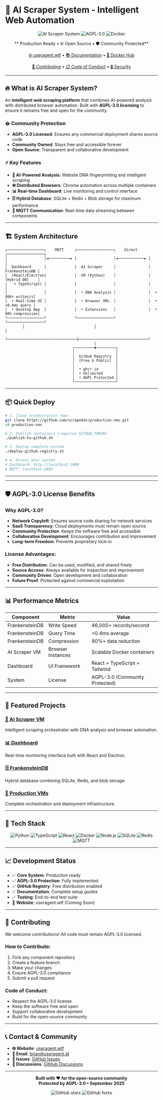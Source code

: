 # 🤖 AI Scraper System - Intelligent Web Automation

<div align="center">

![AI Scraper System](https://img.shields.io/badge/AI-Scraper_System-FF6B6B?style=for-the-badge&logo=robot&logoColor=white)
![AGPL-3.0](https://img.shields.io/badge/License-AGPL_3.0-4CAF50?style=for-the-badge&logo=gnu&logoColor=white)
![Docker](https://img.shields.io/badge/Docker-Ready-2496ED?style=for-the-badge&logo=docker&logoColor=white)

** Production Ready • 🌐 Open Source • 🛡️ Community Protected**

[🌐 useragent.wtf](https://useragent.wtf) • [📚 Documentation](./production-VMs/README.md) • [🐳 Docker Hub](https://hub.docker.com/u/scrapedat)

[🤝 Contributing](./CONTRIBUTING.md) • [📋 Code of Conduct](./CODE_OF_CONDUCT.md) • [🔒 Security](./SECURITY.md)

</div>

---

## 🔥 What is AI Scraper System?

An **intelligent web scraping platform** that combines AI-powered analysis with distributed browser automation. Built with **AGPL-3.0 licensing** to ensure it remains free and open for the community.

### �️ Community Protection
- **AGPL-3.0 Licensed**: Ensures any commercial deployment shares source code
- **Community Owned**: Stays free and accessible forever
- **Open Source**: Transparent and collaborative development

### ⚡ Key Features
- **🧠 AI-Powered Analysis**: Website DNA fingerprinting and intelligent scraping
- **🌐 Distributed Browsers**: Chrome automation across multiple containers
- **📊 Real-time Dashboard**: Live monitoring and control interface
- **🗄️ Hybrid Database**: SQLite + Redis + Blob storage for maximum performance
- **🔄 MQTT Communication**: Real-time data streaming between components

---

## 🏗️ System Architecture

```
┌─────────────────┐    MQTT     ┌─────────────────┐    Direct    ┌─────────────────┐
│                 │◄──────────► │                 │◄────────────► │                 │
│  Dashboard      │             │  AI Scraper     │               │  FrankensteinDB │
│  (React/Electron│             │  VM (Python)    │               │  (Hybrid DB)    │
│   + TypeScript) │             │                 │               │                 │
│                 │             │  • DNA Analysis │               │  • 46K+ writes/s│
│  • Real-time UI │             │  • Browser VMs  │               │  • <0.4ms query │
│  • Desktop App  │             │  • Extensions   │               │  • 90% compression│
└─────────────────┘             └─────────────────┘               └─────────────────┘
        │                                │                                │
        └────────────────────────────────┼────────────────────────────────┘
                                         │
                               ┌─────────▼─────────┐
                               │                   │
                               │  GitHub Registry  │
                               │  (Free & Public)  │
                               │                   │
                               │  • ghcr.io        │
                               │  • Unlimited      │
                               │  • AGPL Protected │
                               └───────────────────┘
```

---

## 📦 Quick Deploy

```bash
# 1. Clone orchestration repo
git clone https://github.com/scrapedat/production-vms.git
cd production-vms

# 2. Publish containers (requires GITHUB_TOKEN)
./publish-to-github.sh

# 3. Deploy complete system
./deploy-github-registry.sh

# 4. Access your system
# Dashboard: http://localhost:3000
# MQTT: localhost:1883
```

---

---

## 🛡️ AGPL-3.0 License Benefits

### Why AGPL-3.0?
- **Network Copyleft**: Ensures source code sharing for network services
- **SaaS Transparency**: Cloud deployments must remain open source
- **Community Protection**: Keeps the software free and accessible
- **Collaborative Development**: Encourages contribution and improvement
- **Long-term Freedom**: Prevents proprietary lock-in

### License Advantages:
- **Free Distribution**: Can be used, modified, and shared freely
- **Source Access**: Always available for inspection and improvement
- **Community Driven**: Open development and collaboration
- **Future Proof**: Protected against commercial exploitation

---

## 📊 Performance Metrics

| Component | Metric | Value |
|-----------|--------|-------|
| FrankensteinDB | Write Speed | 46,000+ records/second |
| FrankensteinDB | Query Time | <0.4ms average |
| FrankensteinDB | Compression | 90%+ data reduction |
| AI Scraper VM | Browser Instances | Scalable Docker containers |
| Dashboard | UI Framework | React + TypeScript + Tailwind |
| System | License | AGPL-3.0 (Community Protected) |

---

## 🌟 Featured Projects

### [🤖 AI Scraper VM](https://github.com/scrapedat/ai-scraper-vm)
Intelligent scraping orchestrator with DNA analysis and browser automation.

### [📊 Dashboard](https://github.com/scrapedat/ai-scraper-dashboard)
Real-time monitoring interface built with React and Electron.

### [🗄️ FrankensteinDB](https://github.com/scrapedat/frankenstein-db)
Hybrid database combining SQLite, Redis, and blob storage.

### [🚀 Production VMs](https://github.com/scrapedat/production-vms)
Complete orchestration and deployment infrastructure.

---

## 🔧 Tech Stack

<div align="center">

![Python](https://img.shields.io/badge/Python-3776AB?style=flat-square&logo=python&logoColor=white)
![TypeScript](https://img.shields.io/badge/TypeScript-007ACC?style=flat-square&logo=typescript&logoColor=white)
![React](https://img.shields.io/badge/React-20232A?style=flat-square&logo=react&logoColor=black)
![Docker](https://img.shields.io/badge/Docker-2496ED?style=flat-square&logo=docker&logoColor=white)
![Node.js](https://img.shields.io/badge/Node.js-43853D?style=flat-square&logo=node.js&logoColor=white)
![SQLite](https://img.shields.io/badge/SQLite-07405E?style=flat-square&logo=sqlite&logoColor=white)
![Redis](https://img.shields.io/badge/Redis-DC382D?style=flat-square&logo=redis&logoColor=white)
![MQTT](https://img.shields.io/badge/MQTT-660066?style=flat-square&logo=mqtt&logoColor=white)

</div>

---

## 📈 Development Status

- ✅ **Core System**: Production ready
- ✅ **AGPL-3.0 Protection**: Fully implemented
- ✅ **GitHub Registry**: Free distribution enabled
- ✅ **Documentation**: Complete setup guides
- ✅ **Testing**: End-to-end test suite
- 🚧 **Website**: useragent.wtf (Coming Soon)

---

## 🤝 Contributing

We welcome contributions! All code must remain AGPL-3.0 licensed.

### How to Contribute:
1. Fork any component repository
2. Create a feature branch
3. Make your changes
4. Ensure AGPL-3.0 compliance
5. Submit a pull request

### Code of Conduct:
- Respect the AGPL-3.0 license
- Keep the software free and open
- Support collaborative development
- Build for the open-source community

---

## 📞 Contact & Community

- **🌐 Website**: [useragent.wtf](https://useragent.wtf)
- **📧 Email**: brian@useragent.id
- **🐛 Issues**: [GitHub Issues](https://github.com/scrapedat/production-vms/issues)
- **💬 Discussions**: [GitHub Discussions](https://github.com/scrapedat/production-vms/discussions)

---

<div align="center">

**Built with ❤️ for the open-source community**  
**Protected by AGPL-3.0 • September 2025**

![GitHub stars](https://img.shields.io/github/stars/scrapedat/production-vms?style=social)
![GitHub forks](https://img.shields.io/github/forks/scrapedat/production-vms?style=social)

</div>